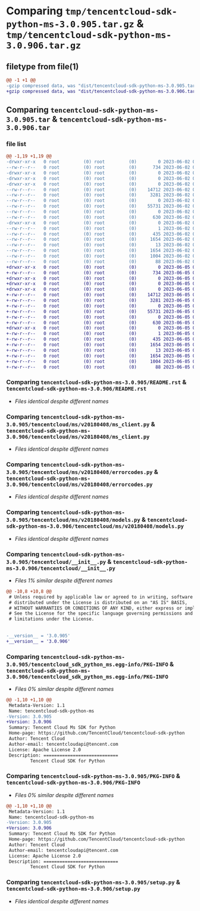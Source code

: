 # Comparing `tmp/tencentcloud-sdk-python-ms-3.0.905.tar.gz` & `tmp/tencentcloud-sdk-python-ms-3.0.906.tar.gz`

## filetype from file(1)

```diff
@@ -1 +1 @@
-gzip compressed data, was "dist/tencentcloud-sdk-python-ms-3.0.905.tar", last modified: Fri Jun  2 00:34:57 2023, max compression
+gzip compressed data, was "dist/tencentcloud-sdk-python-ms-3.0.906.tar", last modified: Mon Jun  5 00:38:56 2023, max compression
```

## Comparing `tencentcloud-sdk-python-ms-3.0.905.tar` & `tencentcloud-sdk-python-ms-3.0.906.tar`

### file list

```diff
@@ -1,19 +1,19 @@
-drwxr-xr-x   0 root         (0) root         (0)        0 2023-06-02 00:34:57.000000 tencentcloud-sdk-python-ms-3.0.905/
--rw-r--r--   0 root         (0) root         (0)      734 2023-06-02 00:34:57.000000 tencentcloud-sdk-python-ms-3.0.905/README.rst
-drwxr-xr-x   0 root         (0) root         (0)        0 2023-06-02 00:34:57.000000 tencentcloud-sdk-python-ms-3.0.905/tencentcloud/
-drwxr-xr-x   0 root         (0) root         (0)        0 2023-06-02 00:34:57.000000 tencentcloud-sdk-python-ms-3.0.905/tencentcloud/ms/
-drwxr-xr-x   0 root         (0) root         (0)        0 2023-06-02 00:34:57.000000 tencentcloud-sdk-python-ms-3.0.905/tencentcloud/ms/v20180408/
--rw-r--r--   0 root         (0) root         (0)    14712 2023-06-02 00:34:57.000000 tencentcloud-sdk-python-ms-3.0.905/tencentcloud/ms/v20180408/ms_client.py
--rw-r--r--   0 root         (0) root         (0)     3281 2023-06-02 00:34:57.000000 tencentcloud-sdk-python-ms-3.0.905/tencentcloud/ms/v20180408/errorcodes.py
--rw-r--r--   0 root         (0) root         (0)        0 2023-06-02 00:34:57.000000 tencentcloud-sdk-python-ms-3.0.905/tencentcloud/ms/v20180408/__init__.py
--rw-r--r--   0 root         (0) root         (0)    55731 2023-06-02 00:34:57.000000 tencentcloud-sdk-python-ms-3.0.905/tencentcloud/ms/v20180408/models.py
--rw-r--r--   0 root         (0) root         (0)        0 2023-06-02 00:34:57.000000 tencentcloud-sdk-python-ms-3.0.905/tencentcloud/ms/__init__.py
--rw-r--r--   0 root         (0) root         (0)      630 2023-06-02 00:34:57.000000 tencentcloud-sdk-python-ms-3.0.905/tencentcloud/__init__.py
-drwxr-xr-x   0 root         (0) root         (0)        0 2023-06-02 00:34:57.000000 tencentcloud-sdk-python-ms-3.0.905/tencentcloud_sdk_python_ms.egg-info/
--rw-r--r--   0 root         (0) root         (0)        1 2023-06-02 00:34:57.000000 tencentcloud-sdk-python-ms-3.0.905/tencentcloud_sdk_python_ms.egg-info/dependency_links.txt
--rw-r--r--   0 root         (0) root         (0)      435 2023-06-02 00:34:57.000000 tencentcloud-sdk-python-ms-3.0.905/tencentcloud_sdk_python_ms.egg-info/SOURCES.txt
--rw-r--r--   0 root         (0) root         (0)     1654 2023-06-02 00:34:57.000000 tencentcloud-sdk-python-ms-3.0.905/tencentcloud_sdk_python_ms.egg-info/PKG-INFO
--rw-r--r--   0 root         (0) root         (0)       13 2023-06-02 00:34:57.000000 tencentcloud-sdk-python-ms-3.0.905/tencentcloud_sdk_python_ms.egg-info/top_level.txt
--rw-r--r--   0 root         (0) root         (0)     1654 2023-06-02 00:34:57.000000 tencentcloud-sdk-python-ms-3.0.905/PKG-INFO
--rw-r--r--   0 root         (0) root         (0)     1004 2023-06-02 00:34:57.000000 tencentcloud-sdk-python-ms-3.0.905/setup.py
--rw-r--r--   0 root         (0) root         (0)       88 2023-06-02 00:34:57.000000 tencentcloud-sdk-python-ms-3.0.905/setup.cfg
+drwxr-xr-x   0 root         (0) root         (0)        0 2023-06-05 00:38:56.000000 tencentcloud-sdk-python-ms-3.0.906/
+-rw-r--r--   0 root         (0) root         (0)      734 2023-06-05 00:38:56.000000 tencentcloud-sdk-python-ms-3.0.906/README.rst
+drwxr-xr-x   0 root         (0) root         (0)        0 2023-06-05 00:38:56.000000 tencentcloud-sdk-python-ms-3.0.906/tencentcloud/
+drwxr-xr-x   0 root         (0) root         (0)        0 2023-06-05 00:38:56.000000 tencentcloud-sdk-python-ms-3.0.906/tencentcloud/ms/
+drwxr-xr-x   0 root         (0) root         (0)        0 2023-06-05 00:38:56.000000 tencentcloud-sdk-python-ms-3.0.906/tencentcloud/ms/v20180408/
+-rw-r--r--   0 root         (0) root         (0)    14712 2023-06-05 00:38:56.000000 tencentcloud-sdk-python-ms-3.0.906/tencentcloud/ms/v20180408/ms_client.py
+-rw-r--r--   0 root         (0) root         (0)     3281 2023-06-05 00:38:56.000000 tencentcloud-sdk-python-ms-3.0.906/tencentcloud/ms/v20180408/errorcodes.py
+-rw-r--r--   0 root         (0) root         (0)        0 2023-06-05 00:38:56.000000 tencentcloud-sdk-python-ms-3.0.906/tencentcloud/ms/v20180408/__init__.py
+-rw-r--r--   0 root         (0) root         (0)    55731 2023-06-05 00:38:56.000000 tencentcloud-sdk-python-ms-3.0.906/tencentcloud/ms/v20180408/models.py
+-rw-r--r--   0 root         (0) root         (0)        0 2023-06-05 00:38:56.000000 tencentcloud-sdk-python-ms-3.0.906/tencentcloud/ms/__init__.py
+-rw-r--r--   0 root         (0) root         (0)      630 2023-06-05 00:38:56.000000 tencentcloud-sdk-python-ms-3.0.906/tencentcloud/__init__.py
+drwxr-xr-x   0 root         (0) root         (0)        0 2023-06-05 00:38:56.000000 tencentcloud-sdk-python-ms-3.0.906/tencentcloud_sdk_python_ms.egg-info/
+-rw-r--r--   0 root         (0) root         (0)        1 2023-06-05 00:38:56.000000 tencentcloud-sdk-python-ms-3.0.906/tencentcloud_sdk_python_ms.egg-info/dependency_links.txt
+-rw-r--r--   0 root         (0) root         (0)      435 2023-06-05 00:38:56.000000 tencentcloud-sdk-python-ms-3.0.906/tencentcloud_sdk_python_ms.egg-info/SOURCES.txt
+-rw-r--r--   0 root         (0) root         (0)     1654 2023-06-05 00:38:56.000000 tencentcloud-sdk-python-ms-3.0.906/tencentcloud_sdk_python_ms.egg-info/PKG-INFO
+-rw-r--r--   0 root         (0) root         (0)       13 2023-06-05 00:38:56.000000 tencentcloud-sdk-python-ms-3.0.906/tencentcloud_sdk_python_ms.egg-info/top_level.txt
+-rw-r--r--   0 root         (0) root         (0)     1654 2023-06-05 00:38:56.000000 tencentcloud-sdk-python-ms-3.0.906/PKG-INFO
+-rw-r--r--   0 root         (0) root         (0)     1004 2023-06-05 00:38:56.000000 tencentcloud-sdk-python-ms-3.0.906/setup.py
+-rw-r--r--   0 root         (0) root         (0)       88 2023-06-05 00:38:56.000000 tencentcloud-sdk-python-ms-3.0.906/setup.cfg
```

### Comparing `tencentcloud-sdk-python-ms-3.0.905/README.rst` & `tencentcloud-sdk-python-ms-3.0.906/README.rst`

 * *Files identical despite different names*

### Comparing `tencentcloud-sdk-python-ms-3.0.905/tencentcloud/ms/v20180408/ms_client.py` & `tencentcloud-sdk-python-ms-3.0.906/tencentcloud/ms/v20180408/ms_client.py`

 * *Files identical despite different names*

### Comparing `tencentcloud-sdk-python-ms-3.0.905/tencentcloud/ms/v20180408/errorcodes.py` & `tencentcloud-sdk-python-ms-3.0.906/tencentcloud/ms/v20180408/errorcodes.py`

 * *Files identical despite different names*

### Comparing `tencentcloud-sdk-python-ms-3.0.905/tencentcloud/ms/v20180408/models.py` & `tencentcloud-sdk-python-ms-3.0.906/tencentcloud/ms/v20180408/models.py`

 * *Files identical despite different names*

### Comparing `tencentcloud-sdk-python-ms-3.0.905/tencentcloud/__init__.py` & `tencentcloud-sdk-python-ms-3.0.906/tencentcloud/__init__.py`

 * *Files 1% similar despite different names*

```diff
@@ -10,8 +10,8 @@
 # Unless required by applicable law or agreed to in writing, software
 # distributed under the License is distributed on an "AS IS" BASIS,
 # WITHOUT WARRANTIES OR CONDITIONS OF ANY KIND, either express or implied.
 # See the License for the specific language governing permissions and
 # limitations under the License.
 
 
-__version__ = '3.0.905'
+__version__ = '3.0.906'
```

### Comparing `tencentcloud-sdk-python-ms-3.0.905/tencentcloud_sdk_python_ms.egg-info/PKG-INFO` & `tencentcloud-sdk-python-ms-3.0.906/tencentcloud_sdk_python_ms.egg-info/PKG-INFO`

 * *Files 0% similar despite different names*

```diff
@@ -1,10 +1,10 @@
 Metadata-Version: 1.1
 Name: tencentcloud-sdk-python-ms
-Version: 3.0.905
+Version: 3.0.906
 Summary: Tencent Cloud Ms SDK for Python
 Home-page: https://github.com/TencentCloud/tencentcloud-sdk-python
 Author: Tencent Cloud
 Author-email: tencentcloudapi@tencent.com
 License: Apache License 2.0
 Description: ============================
         Tencent Cloud SDK for Python
```

### Comparing `tencentcloud-sdk-python-ms-3.0.905/PKG-INFO` & `tencentcloud-sdk-python-ms-3.0.906/PKG-INFO`

 * *Files 0% similar despite different names*

```diff
@@ -1,10 +1,10 @@
 Metadata-Version: 1.1
 Name: tencentcloud-sdk-python-ms
-Version: 3.0.905
+Version: 3.0.906
 Summary: Tencent Cloud Ms SDK for Python
 Home-page: https://github.com/TencentCloud/tencentcloud-sdk-python
 Author: Tencent Cloud
 Author-email: tencentcloudapi@tencent.com
 License: Apache License 2.0
 Description: ============================
         Tencent Cloud SDK for Python
```

### Comparing `tencentcloud-sdk-python-ms-3.0.905/setup.py` & `tencentcloud-sdk-python-ms-3.0.906/setup.py`

 * *Files identical despite different names*

